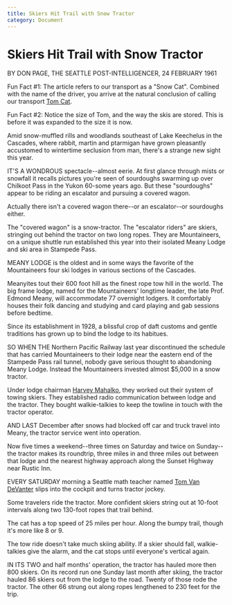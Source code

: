 ```yaml
---
title: Skiers Hit Trail with Snow Tractor
category: Document
---
```

# Skiers Hit Trail with Snow Tractor

BY DON PAGE, THE SEATTLE POST-INTELLIGENCER, 24 FEBRUARY 1961

Fun Fact #1: The article refers to our transport as a "Snow Cat". Combined with the name of the driver, you arrive at the natural conclusion of calling our transport [Tom Cat](/Machine/Tomcat).

Fun Fact #2: Notice the size of Tom, and the way the skis are stored. This is before it was expanded to the size it is now.

Amid snow-muffled rills and woodlands southeast of Lake Keechelus in the Cascades, where rabbit, martin and ptarmigan have grown pleasantly accustomed to wintertime seclusion from man, there's a strange new sight this year.

IT'S A WONDROUS spectacle--almost eerie. At first glance through mists or snowfall it recalls pictures you're seen of sourdoughs swarming up over Chilkoot Pass in the Yukon 60-some years ago. But these "sourdoughs" appear to be riding an escalator and pursuing a covered wagon.

Actually there isn't a covered wagon there--or an escalator--or sourdoughs either.

The "covered wagon" is a snow-tractor. The "escalator riders" are skiers, stringing out behind the tractor on two long ropes. They are Mountaineers, on a unique shuttle run established this year into their isolated Meany Lodge and ski area in Stampede Pass.

MEANY LODGE is the oldest and in some ways the favorite of the Mountaineers four ski lodges in various sections of the Cascades.

Meanyites tout their 600 foot hill as the finest rope tow hill in the world. The big frame lodge, named for the Mountaineers' longtime leader, the late Prof. Edmond Meany, will accommodate 77 overnight lodgers. It comfortably houses their folk dancing and studying and card playing and gab sessions before bedtime.

Since its establishment in 1928, a blissful crop of daft customs and gentle traditions has grown up to bind the lodge to its habitues.

SO WHEN THE Northern Pacific Railway last year discontinued the schedule that has carried Mountaineers to their lodge near the eastern end of the Stampede Pass rail tunnel, nobody gave serious thought to abandoning Meany Lodge. Instead the Mountaineers invested almost $5,000 in a snow tractor.

Under lodge chairman [Harvey Mahalko](/Person/Harvey-Mahalko), they worked out their system of towing skiers. They established radio communication between lodge and the tractor. They bought walkie-talkies to keep the towline in touch with the tractor operator.

AND LAST December after snows had blocked off car and truck travel into Meany, the tractor service went into operation.

Now five times a weekend--three times on Saturday and twice on Sunday--the tractor makes its roundtrip, three miles in and three miles out between that lodge and the nearest highway approach along the Sunset Highway near Rustic Inn.

EVERY SATURDAY morning a Seattle math teacher named [Tom Van DeVanter](/Person/Tom-Van-DeVanter) slips into the cockpit and turns tractor jockey.

Some travelers ride the tractor. More confident skiers string out at 10-foot intervals along two 130-foot ropes that trail behind.

The cat has a top speed of 25 miles per hour. Along the bumpy trail, though it's more like 8 or 9.

The tow ride doesn't take much skiing ability. If a skier should fall, walkie-talkies give the alarm, and the cat stops until everyone's vertical again.

IN ITS TWO and half months' operation, the tractor has hauled more then 800 skiers. On its record run one Sunday last month after skiing, the tractor hauled 86 skiers out from the lodge to the road. Twenty of those rode the tractor. The other 66 strung out along ropes lengthened to 230 feet for the trip.
